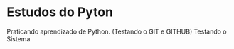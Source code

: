 # Estudos do Pyton
 Praticando aprendizado de Python. (Testando o GIT e GITHUB)
 Testando o Sistema
